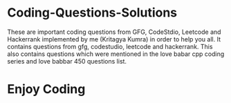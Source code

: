 # Coding-Questions-Solutions
These are important coding questions from GFG, CodeStdio, Leetcode and Hackerrank implemented by me (Kritagya Kumra) in order to help you all. It contains questions from gfg, codestudio, leetcode and hackerrank. This also contains questions which were mentioned in the love babar cpp coding series and love babbar 450 questions list.

# Enjoy Coding
